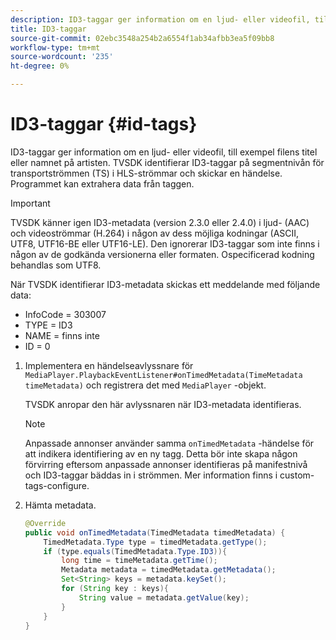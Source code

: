 ```yaml
---
description: ID3-taggar ger information om en ljud- eller videofil, till exempel filens titel eller namnet på artisten. TVSDK identifierar ID3-taggar på segmentnivån för transportströmmen (TS) i HLS-strömmar och skickar en händelse. Programmet kan extrahera data från taggen.
title: ID3-taggar
source-git-commit: 02ebc3548a254b2a6554f1ab34afbb3ea5f09bb8
workflow-type: tm+mt
source-wordcount: '235'
ht-degree: 0%

---
```


# ID3-taggar {#id-tags}

ID3-taggar ger information om en ljud- eller videofil, till exempel filens titel eller namnet på artisten. TVSDK identifierar ID3-taggar på segmentnivån för transportströmmen (TS) i HLS-strömmar och skickar en händelse. Programmet kan extrahera data från taggen.

>[!IMPORTANT]
>
>TVSDK känner igen ID3-metadata (version 2.3.0 eller 2.4.0) i ljud- (AAC) och videoströmmar (H.264) i någon av dess möjliga kodningar (ASCII, UTF8, UTF16-BE eller UTF16-LE). Den ignorerar ID3-taggar som inte finns i någon av de godkända versionerna eller formaten. Ospecificerad kodning behandlas som UTF8.

När TVSDK identifierar ID3-metadata skickas ett meddelande med följande data:

* InfoCode = 303007
* TYPE = ID3
* NAME = finns inte
* ID = 0

1. Implementera en händelseavlyssnare för `MediaPlayer.PlaybackEventListener#onTimedMetadata(TimeMetadata timeMetadata)` och registrera det med `MediaPlayer` -objekt.

   TVSDK anropar den här avlyssnaren när ID3-metadata identifieras.

   >[!NOTE]
   >
   >Anpassade annonser använder samma `onTimedMetadata` -händelse för att indikera identifiering av en ny tagg. Detta bör inte skapa någon förvirring eftersom anpassade annonser identifieras på manifestnivå och ID3-taggar bäddas in i strömmen. Mer information finns i custom-tags-configure.

1. Hämta metadata.

   ```java
   @Override 
   public void onTimedMetadata(TimedMetadata timedMetadata) { 
       TimedMetadata.Type type = timedMetadata.getType(); 
       if (type.equals(TimedMetadata.Type.ID3)){ 
           long time = timeMetadata.getTime(); 
           Metadata metadata = timedMetadata.getMetadata(); 
           Set<String> keys = metadata.keySet(); 
           for (String key : keys){ 
               String value = metadata.getValue(key); 
           } 
       } 
   }
   ```
